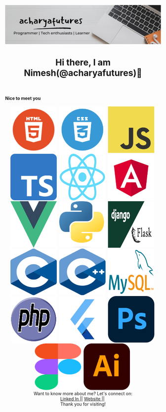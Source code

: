 <div id="header" align="center">
      <img src="https://github.com/acharyafutures/acharyafutures/blob/main/aaaaaa.jpeg">
</div>
    <div class="container">
        <h1 align="center">Hi there, I am Nimesh(@acharyafutures)👋</h1><br>
    </div>    
    <h4>Nice to meet you</h4>
<div align="center">
  <img src="https://github.com/acharyafutures/acharyafutures/blob/main/Html.png"  width="150" height="150">&nbsp;
  <img src="https://github.com/acharyafutures/acharyafutures/blob/main/css.webp"   width="150" height="150">&nbsp;
  <img src="https://github.com/acharyafutures/acharyafutures/blob/main/js.png"   width="150" height="150">&nbsp;
  <img src="https://github.com/acharyafutures/acharyafutures/blob/main/ts.png"   width="150" height="150">&nbsp;
  <img src="https://github.com/acharyafutures/acharyafutures/blob/main/react.png"   width="150" height="150">&nbsp;
  <img src="https://github.com/acharyafutures/acharyafutures/blob/main/angular.png"   width="150" height="150">&nbsp;
  <img src="https://github.com/acharyafutures/acharyafutures/blob/main/vue.png"   width="150" height="150">&nbsp;
  <img src="https://github.com/acharyafutures/acharyafutures/blob/main/python.png"   width="150" height="150">&nbsp;
  <img src="https://github.com/acharyafutures/acharyafutures/blob/main/djfl.jpeg"   width="150" height="150">&nbsp;
  <img src="https://github.com/acharyafutures/acharyafutures/blob/main/c.png"   width="150" height="150">&nbsp;
  <img src="https://github.com/acharyafutures/acharyafutures/blob/main/c++.png"   width="150" height="150">&nbsp;
  <img src="https://github.com/acharyafutures/acharyafutures/blob/main/mysql.png"   width="150" height="150">&nbsp;
  <img src="https://github.com/acharyafutures/acharyafutures/blob/main/php.png"   width="150" height="150">&nbsp;
  <img src="https://github.com/acharyafutures/acharyafutures/blob/main/flutter.jpeg"   width="150" height="150">&nbsp;
  <img src="https://github.com/acharyafutures/acharyafutures/blob/main/ps.png"   width="150" height="150">&nbsp;
  <img src="https://github.com/acharyafutures/acharyafutures/blob/main/figma.png"   width="150" height="150">&nbsp;
  <img src="https://github.com/acharyafutures/acharyafutures/blob/main/ill.png"   width="150" height="150">&nbsp;
</div>  
  </div>
  <div align="center"> Want to know more about me? Let's connect on:</div>
  <div id="badges" align="center">
    <a href="https://www.linkedin.com/in/acharyafutures/" target="_blank">
      Linked In
    </a>
    ||
    <a href="http://nimeshacharya.com.np/" target="_blank">
      Website
    </a>
    ||
    <img src="https://komarev.com/ghpvc/?username=acharyafutures&style=flat-square&color=blue" alt=""/>
  </div>
 <div align="center">Thank you for visiting!</div>

 
 



